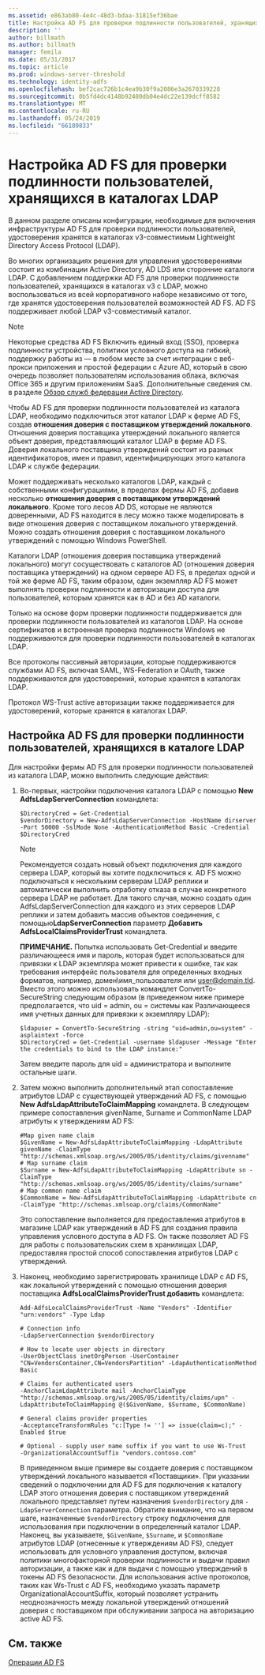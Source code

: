 ```yaml
---
ms.assetid: e863ab80-4e4c-48d3-bdaa-31815ef36bae
title: Настройка AD FS для проверки подлинности пользователей, хранящихся в каталогах LDAP
description: ''
author: billmath
ms.author: billmath
manager: femila
ms.date: 05/31/2017
ms.topic: article
ms.prod: windows-server-threshold
ms.technology: identity-adfs
ms.openlocfilehash: bef2cac726b1c4ea9b30f9a2086e3a2670339228
ms.sourcegitcommit: 0b5fd4dc4148b92480db04e4dc22e139dcff8582
ms.translationtype: MT
ms.contentlocale: ru-RU
ms.lasthandoff: 05/24/2019
ms.locfileid: "66189833"
---
```

# <a name="configure-ad-fs-to-authenticate-users-stored-in-ldap-directories"></a>Настройка AD FS для проверки подлинности пользователей, хранящихся в каталогах LDAP

В данном разделе описаны конфигурации, необходимые для включения инфраструктуры AD FS для проверки подлинности пользователей, удостоверения хранятся в каталогах v3-совместимым Lightweight Directory Access Protocol (LDAP).

Во многих организациях решения для управления удостоверениями состоит из комбинации Active Directory, AD LDS или сторонние каталоги LDAP. С добавлением поддержки AD FS для проверки подлинности пользователей, хранящихся в каталогах v3 с LDAP, можно воспользоваться из всей корпоративного наборе независимо от того, где хранятся удостоверения пользователей возможностей AD FS. AD FS поддерживает любой LDAP v3-совместимый каталог.

> [!NOTE]
> Некоторые средства AD FS Включить единый вход (SSO), проверка подлинности устройства, политики условного доступа на гибкий, поддержку работы из — в любом месте за счет интеграции с веб-прокси приложения и простой федерации с Azure AD, который в свою очередь позволяет пользователям использования облака, включая Office 365 и другим приложениям SaaS.  Дополнительные сведения см. в разделе [Обзор служб федерации Active Directory](../../ad-fs/AD-FS-2016-Overview.md).

Чтобы AD FS для проверки подлинности пользователей из каталога LDAP, необходимо подключиться этот каталог LDAP к ферме AD FS, создав **отношения доверия с поставщиком утверждений локального**.  Отношения доверия поставщика утверждений локального является объект доверия, представляющий каталог LDAP в ферме AD FS. Доверия локального поставщика утверждений состоит из разных идентификаторов, имен и правил, идентифицирующих этого каталога LDAP к службе федерации.

Может поддерживать несколько каталогов LDAP, каждый с собственными конфигурациями, в пределах фермы AD FS, добавив несколько **отношения доверия с поставщиком утверждений локального**. Кроме того лесов AD DS, которые не являются доверенными, AD FS находится в лесу можно также моделировать в виде отношения доверия с поставщиком локального утверждений. Можно создать отношения доверия с поставщиком локального утверждений с помощью Windows PowerShell.

Каталоги LDAP (отношения доверия поставщика утверждений локального) могут сосуществовать с каталогов AD (отношения доверия поставщика утверждений) на одном сервере AD FS, в пределах одной и той же ферме AD FS, таким образом, один экземпляр AD FS может выполнять проверки подлинности и авторизации доступа для пользователей, которым хранятся как в AD и без AD каталоги.

Только на основе форм проверки подлинности поддерживается для проверки подлинности пользователей из каталогов LDAP. На основе сертификатов и встроенная проверка подлинности Windows не поддерживаются для проверки подлинности пользователей в каталогах LDAP.

Все протоколы пассивный авторизации, которые поддерживаются службами AD FS, включая SAML, WS-Federation и OAuth, также поддерживаются для удостоверений, которые хранятся в каталогах LDAP.

Протокол WS-Trust active авторизации также поддерживается для удостоверений, которые хранятся в каталогах LDAP.

## <a name="configure-ad-fs-to-authenticate-users-stored-in-an-ldap-directory"></a>Настройка AD FS для проверки подлинности пользователей, хранящихся в каталоге LDAP
Для настройки фермы AD FS для проверки подлинности пользователей из каталога LDAP, можно выполнить следующие действия:

1.  Во-первых, настройки подключения каталога LDAP с помощью **New AdfsLdapServerConnection** командлета:

    ```
    $DirectoryCred = Get-Credential
    $vendorDirectory = New-AdfsLdapServerConnection -HostName dirserver -Port 50000 -SslMode None -AuthenticationMethod Basic -Credential $DirectoryCred
    ```

    > [!NOTE]
    > Рекомендуется создать новый объект подключения для каждого сервера LDAP, который вы хотите подключиться к. AD FS можно подключаться к нескольким серверам LDAP реплики и автоматически выполнить отработку отказа в случае конкретного сервера LDAP не работает. Для такого случая, можно создать один AdfsLdapServerConnection для каждого из этих серверов LDAP реплики и затем добавить массив объектов соединения, с помощью**LdapServerConnection** параметр  **Добавить AdfsLocalClaimsProviderTrust** командлета.

    **ПРИМЕЧАНИЕ.** Попытка использовать Get-Credential и введите различающееся имя и пароль, которая будет использоваться для привязки к LDAP экземпляра может привести к ошибке, так как требования интерфейс пользователя для определенных входных форматов, например, домен\имя_пользователя или user@domain.tld. Вместо этого можно использовать командлет ConvertTo-SecureString следующим образом (в приведенном ниже примере предполагается, что uid = admin, ou = системы как Различающееся имя учетных данных для привязки к экземпляру LDAP):

    ```
    $ldapuser = ConvertTo-SecureString -string "uid=admin,ou=system" -asplaintext -force
    $DirectoryCred = Get-Credential -username $ldapuser -Message "Enter the credentials to bind to the LDAP instance:"
    ```

    Затем введите пароль для uid = администратора и выполните остальные шаги.

2.  Затем можно выполнить дополнительный этап сопоставление атрибутов LDAP с существующей утверждений AD FS, с помощью **New AdfsLdapAttributeToClaimMapping** командлета. В следующем примере сопоставления givenName, Surname и CommonName LDAP атрибуты к утверждениям AD FS:

    ```
    #Map given name claim
    $GivenName = New-AdfsLdapAttributeToClaimMapping -LdapAttribute givenName -ClaimType "http://schemas.xmlsoap.org/ws/2005/05/identity/claims/givenname"
    # Map surname claim
    $Surname = New-AdfsLdapAttributeToClaimMapping -LdapAttribute sn -ClaimType "http://schemas.xmlsoap.org/ws/2005/05/identity/claims/surname"
    # Map common name claim
    $CommonName = New-AdfsLdapAttributeToClaimMapping -LdapAttribute cn -ClaimType "http://schemas.xmlsoap.org/claims/CommonName"
    ```

    Это сопоставление выполняется для предоставления атрибутов в магазине LDAP как утверждений в AD FS для создания правила управления условного доступа в AD FS. Он также позволяет AD FS для работы с пользовательских схем в хранилищах LDAP, предоставляя простой способ сопоставления атрибутов LDAP с утверждений.

3.  Наконец, необходимо зарегистрировать хранилище LDAP с AD FS, как локальной утверждений с помощью отношения доверия поставщика **AdfsLocalClaimsProviderTrust добавить** командлета:

    ```
    Add-AdfsLocalClaimsProviderTrust -Name "Vendors" -Identifier "urn:vendors" -Type Ldap

    # Connection info
    -LdapServerConnection $vendorDirectory 

    # How to locate user objects in directory
    -UserObjectClass inetOrgPerson -UserContainer "CN=VendorsContainer,CN=VendorsPartition" -LdapAuthenticationMethod Basic 

    # Claims for authenticated users
    -AnchorClaimLdapAttribute mail -AnchorClaimType "http://schemas.xmlsoap.org/ws/2005/05/identity/claims/upn" -LdapAttributeToClaimMapping @($GivenName, $Surname, $CommonName) 

    # General claims provider properties
    -AcceptanceTransformRules "c:[Type != ''] => issue(claim=c);" -Enabled $true 

    # Optional - supply user name suffix if you want to use Ws-Trust
    -OrganizationalAccountSuffix "vendors.contoso.com"

    ```

    В приведенном выше примере вы создаете доверия с поставщиком утверждений локального называется «Поставщики». При указании сведений о подключении для AD FS для подключения к каталогу LDAP этого отношения доверия с поставщиком утверждений локального представляет путем назначения `$vendorDirectory` для `-LdapServerConnection` параметра. Обратите внимание, что на первом шаге, назначенные `$vendorDirectory` строку подключения для использования при подключении в определенный каталог LDAP. Наконец, вы указываете, `$GivenName`, `$Surname`, и `$CommonName` атрибутов LDAP (отнесенные к утверждениям AD FS), следует использовать для условного управления доступом, включая политики многофакторной проверки подлинности и выдачи правил авторизации, а также как и для выдачи с помощью утверждений в токены AD FS безопасности. Для использования active протоколов, таких как Ws-Trust с AD FS, необходимо указать параметр OrganizationalAccountSuffix, который позволяет устранить неоднозначность между локальной утверждений отношений доверия с поставщиком при обслуживании запроса на авторизацию active AD FS.

## <a name="see-also"></a>См. также
[Операции AD FS](../../ad-fs/AD-FS-2016-Operations.md)


